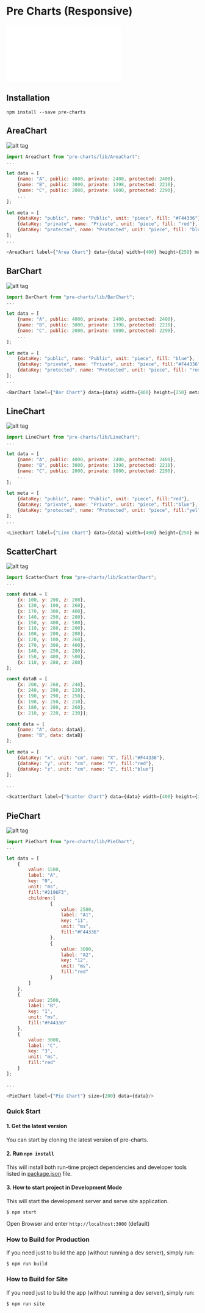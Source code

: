 # Pre Charts (Responsive)

![Change Log](./CHANGELOG.md)

## Installation

```
npm install --save pre-charts
```

## AreaChart

![alt tag](./area.png)

```js
import AreaChart from "pre-charts/lib/AreaChart";
...

let data = [
    {name: "A", public: 4000, private: 2400, protected: 2400},
    {name: "B", public: 3000, private: 1398, protected: 2210},
    {name: "C", public: 2000, private: 9800, protected: 2290},
    ...
];

let meta = [
    {dataKey: "public", name: "Public", unit: "piece", fill: "#F44336"},
    {dataKey: "private", name: "Private", unit: "piece", fill: "red"},
    {dataKey: "protected", name: "Protected", unit: "piece", fill: "blue"}
];
...

<AreaChart label={"Area Chart"} data={data} width={400} height={250} meta={meta}/>

```

## BarChart

![alt tag](./bar.png)

```js
import BarChart from "pre-charts/lib/BarChart";
...

let data = [
    {name: "A", public: 4000, private: 2400, protected: 2400},
    {name: "B", public: 3000, private: 1398, protected: 2210},
    {name: "C", public: 2000, private: 9800, protected: 2290},
    ...
];

let meta = [
    {dataKey: "public", name: "Public", unit: "piece", fill: "blue"},
    {dataKey: "private", name: "Private", unit: "piece", fill:"#F44336"},
    {dataKey: "protected", name: "Protected", unit: "piece", fill: "red"}
];
...

<BarChart label={"Bar Chart"} data={data} width={400} height={250} meta={meta}/>

```

## LineChart

![alt tag](./line.png)

```js
import LineChart from "pre-charts/lib/LineChart";
...

let data = [
    {name: "A", public: 4000, private: 2400, protected: 2400},
    {name: "B", public: 3000, private: 1398, protected: 2210},
    {name: "C", public: 2000, private: 9800, protected: 2290},
    ...
];

let meta = [
    {dataKey: "public", name: "Public", unit: "piece", fill:"red"},
    {dataKey: "private", name: "Private", unit: "piece", fill:"blue"},
    {dataKey: "protected", name: "Protected", unit: "piece", fill:"yellow"}
];
...

<LineChart label={"Line Chart"} data={data} width={400} height={250} meta={meta}/>

```


## ScatterChart

![alt tag](./scatter.png)


```js
import ScatterChart from "pre-charts/lib/ScatterChart";
...

const dataA = [
    {x: 100, y: 200, z: 200},
    {x: 120, y: 100, z: 260},
    {x: 170, y: 300, z: 400},
    {x: 140, y: 250, z: 280},
    {x: 150, y: 400, z: 500},
    {x: 110, y: 280, z: 200},
    {x: 100, y: 200, z: 200},
    {x: 120, y: 100, z: 260},
    {x: 170, y: 300, z: 400},
    {x: 140, y: 250, z: 280},
    {x: 150, y: 400, z: 500},
    {x: 110, y: 280, z: 200}
];

const dataB = [
    {x: 200, y: 260, z: 240},
    {x: 240, y: 290, z: 220},
    {x: 190, y: 290, z: 250},
    {x: 198, y: 250, z: 210},
    {x: 180, y: 280, z: 260},
    {x: 210, y: 220, z: 230}];

const data = [
    {name: "A", data: dataA},
    {name: "B", data: dataB}
];

let meta = [
    {dataKey: "x", unit: "cm", name: "X", fill:"#F44336"},
    {dataKey: "y", unit: "cm", name: "Y", fill:"red"},
    {dataKey: "z", unit: "cm", name: "Z", fill:"blue"}
];

...

<ScatterChart label={"Scatter Chart"} data={data} width={400} height={250} meta={meta}/>

```


## PieChart

![alt tag](./pie.png)

```js
import PieChart from "pre-charts/lib/PieChart";
...

let data = [
    {
        value: 1500,
        label: "A",
        key: "0",
        unit: "ms",
        fill:"#2196F3",
        children:[
                {
                    value: 2500,
                    label: "A1",
                    key: "11",
                    unit: "ms",
                    fill:"#F44336"
                },
                {
                    value: 3000,
                    label: "A2",
                    key: "12",
                    unit: "ms",
                    fill:"red"
                }
        ]
    },
    {
        value: 2500,
        label: "B",
        key: "1",
        unit: "ms",
        fill:"#F44336"
    },
    {
        value: 3000,
        label: "C",
        key: "3",
        unit: "ms",
        fill:"red"
    }
];

...

<PieChart label={"Pie Chart"} size={200} data={data}/>

```

### Quick Start

#### 1. Get the latest version
You can start by cloning the latest version of pre-charts.

#### 2. Run `npm install`
This will install both run-time project dependencies and developer tools listed
in [package.json](./package.json) file.

#### 3. How to start project in Development Mode

This will start the development server and serve site application.

```shell
$ npm start
```
  
Open Browser and enter `http://localhost:3000` (default) 

### How to Build for Production

If you need just to build the app (without running a dev server), simply run:

```shell
$ npm run build
```

### How to Build for Site

If you need just to build the app (without running a dev server), simply run:

```shell
$ npm run site
```
